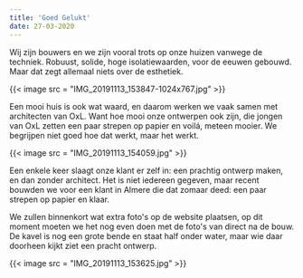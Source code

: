 ```yaml
---
title: 'Goed Gelukt'
date: 27-03-2020
---
```


Wij zijn bouwers en we zijn vooral trots op onze huizen vanwege de techniek. Robuust, solide, hoge isolatiewaarden, voor de eeuwen gebouwd. Maar dat zegt allemaal niets over de esthetiek.

{{< image src = "IMG_20191113_153847-1024x767.jpg" >}}

Een mooi huis is ook wat waard, en daarom werken we vaak samen met architecten van OxL. Want hoe mooi onze ontwerpen ook zijn, die jongen van OxL zetten een paar strepen op papier en voilá, meteen mooier. We begrijpen niet goed hoe dat werkt, maar het werkt.

{{< image src = "IMG_20191113_154059.jpg" >}}

Een enkele keer slaagt onze klant er zelf in: een prachtig ontwerp maken, en dan zonder architect. Het is niet iedereen gegeven, maar recent bouwden we voor een klant in Almere die dat zomaar deed: een paar strepen op papier en klaar.

We zullen binnenkort wat extra foto's op de website plaatsen, op dit moment moeten we het nog even doen met de foto's van direct na de bouw. De kavel is nog een grote bende en staat half onder water, maar wie daar doorheen kijkt ziet een pracht ontwerp.

{{< image src = "IMG_20191113_153625.jpg" >}}
